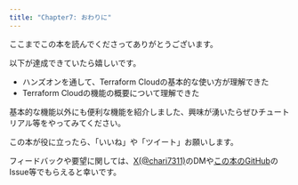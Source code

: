 ```yaml
---
title: "Chapter7: おわりに"
---
```


ここまでこの本を読んでくださってありがとうございます。

以下が達成できていたら嬉しいです。

- ハンズオンを通して、Terraform Cloudの基本的な使い方が理解できた
- Terraform Cloudの機能の概要について理解できた

基本的な機能以外にも便利な機能を紹介しました、興味が湧いたらぜひチュートリアル等をやってみてください。

この本が役に立ったら、「いいね」や「ツイート」お願いします。

フィードバックや要望に関しては、[X(@chari7311)](https://twitter.com/chari7311)のDMや[この本のGitHub](https://github.com/msato0731/zenn-contents)のIssue等でもらえると幸いです。

